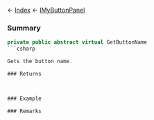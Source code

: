 ← [Index](Api-Index) ← [IMyButtonPanel](SpaceEngineers.Game.ModAPI.Ingame.IMyButtonPanel)

### Summary

```csharp
private public abstract virtual GetButtonName
```csharp

Gets the button name.

### Returns



### Example

### Remarks

